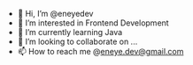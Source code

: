 - 👋 Hi, I’m @eneyedev
- 👀 I’m interested in Frontend Development
- 🌱 I’m currently learning Java
- 💞️ I’m looking to collaborate on ...
- 📫 How to reach me @eneye.dev@gmail.com

<!---
eneyedev/eneyedev is a ✨ special ✨ repository because its `README.md` (this file) appears on your GitHub profile.
You can click the Preview link to take a look at your changes.
--->
